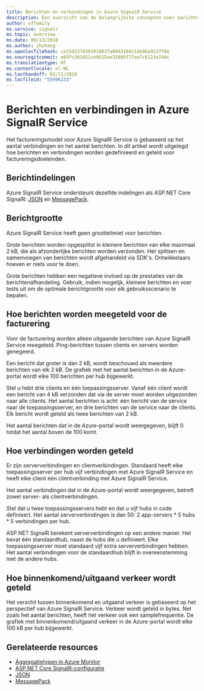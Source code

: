 ```yaml
---
title: Berichten en verbindingen in Azure SignalR Service
description: Een overzicht van de belangrijkste concepten over berichten en verbindingen in Azure SignalR Service.
author: sffamily
ms.service: signalr
ms.topic: overview
ms.date: 09/13/2018
ms.author: zhshang
ms.openlocfilehash: ce1542278303910837a69d3184c1de86a9237f8e
ms.sourcegitcommit: e69fc381852ce8615ee318b5f77ae7c6123a744c
ms.translationtype: HT
ms.contentlocale: nl-NL
ms.lasthandoff: 02/11/2019
ms.locfileid: "55996233"
---
```

# <a name="messages-and-connections-in-azure-signalr-service"></a>Berichten en verbindingen in Azure SignalR Service

Het factureringsmodel voor Azure SignalR Service is gebaseerd op het aantal verbindingen en het aantal berichten. In dit artikel wordt uitgelegd hoe berichten en verbindingen worden gedefinieerd en geteld voor factureringsdoeleinden.


## <a name="message-formats"></a>Berichtindelingen 

Azure SignalR Service ondersteunt dezelfde indelingen als ASP.NET Core SignalR: [JSON](https://www.json.org/) en [MessagePack](/aspnet/core/signalr/messagepackhubprotocol).

## <a name="message-size"></a>Berichtgrootte

Azure SignalR Service heeft geen groottelimiet voor berichten.

Grote berichten worden opgesplitst in kleinere berichten van elke maximaal 2 kB, die als afzonderlijke berichten worden verzonden. Het splitsen en samenvoegen van berichten wordt afgehandeld via SDK's. Ontwikkelaars hoeven er niets voor te doen.

Grote berichten hebben een negatieve invloed op de prestaties van de berichtenafhandeling. Gebruik, indien mogelijk, kleinere berichten en voer tests uit om de optimale berichtgrootte voor elk gebruiksscenario te bepalen.

## <a name="how-messages-are-counted-for-billing"></a>Hoe berichten worden meegeteld voor de facturering

Voor de facturering worden alleen uitgaande berichten van Azure SignalR Service meegeteld. Ping-berichten tussen clients en servers worden genegeerd.

Een bericht dat groter is dan 2 kB, wordt beschouwd als meerdere berichten van elk 2 kB. De grafiek met het aantal berichten in de Azure-portal wordt elke 100 berichten per hub bijgewerkt.

Stel u hebt drie clients en één toepassingsserver. Vanaf één client wordt een bericht van 4 kB verzonden dat via de server moet worden uitgezonden naar alle clients. Het aantal berichten is acht: één bericht van de service naar de toepassingsserver, en drie berichten van de service naar de clients. Elk bericht wordt geteld als twee berichten van 2 kB.

Het aantal berichten dat in de Azure-portal wordt weergegeven, blijft 0 totdat het aantal boven de 100 komt.

## <a name="how-connections-are-counted"></a>Hoe verbindingen worden geteld

Er zijn serververbindingen en clientverbindingen. Standaard heeft elke toepassingsserver per hub vijf verbindingen met Azure SignalR Service en heeft elke client één clientverbinding met Azure SignalR Service.

Het aantal verbindingen dat in de Azure-portal wordt weergegeven, betreft zowel server- als clientverbindingen.

Stel dat u twee toepassingsservers hebt en dat u vijf hubs in code definieert. Het aantal serververbindingen is dan 50: 2 app-servers * 5 hubs * 5 verbindingen per hub.

ASP.NET SignalR berekent serververbindingen op een andere manier. Het bevat één standaardhub, naast de hubs die u definieert. Elke toepassingsserver moet standaard vijf extra serververbindingen hebben. Het aantal verbindingen voor de standaardhub blijft in overeenstemming met de andere hubs.

## <a name="how-inboundoutbound-traffic-is-counted"></a>Hoe binnenkomend/uitgaand verkeer wordt geteld

Het verschil tussen binnenkomend en uitgaand verkeer is gebaseerd op het perspectief van Azure SignalR Service. Verkeer wordt geteld in bytes. Net zoals het aantal berichten, heeft het verkeer ook een samplefrequentie. De grafiek met binnenkomend/uitgaand verkeer in de Azure-portal wordt elke 100 kB per hub bijgewerkt.

## <a name="related-resources"></a>Gerelateerde resources

- [Aggregatietypen in Azure Monitor](/azure/azure-monitor/platform/metrics-supported#microsoftsignalrservicesignalr )
- [ASP.NET Core SignalR-configuratie](/aspnet/core/signalr/configuration)
- [JSON](https://www.json.org/)
- [MessagePack](/aspnet/core/signalr/messagepackhubprotocol)